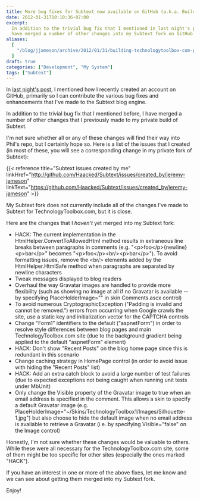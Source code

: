 ```yaml
---
title: More bug fixes for Subtext now available on GitHub (a.k.a. Building TechnologyToolbox.com, part 19)
date: 2012-01-31T10:10:36-07:00
excerpt:
  In addition to the trivial bug fix that I mentioned in last night's post, I
  have merged a number of other changes into my Subtext fork on GitHub.
aliases:
  [
    "/blog/jjameson/archive/2012/01/31/building-technologytoolbox-com-part-19.aspx",
  ]
draft: true
categories: ["Development", "My System"]
tags: ["Subtext"]
---
```


In
[last night's post](/blog/jjameson/2012/01/30/building-technologytoolbox-com-part-18),
I mentioned how I recently created an account on GitHub, primarily so I can
contribute the various bug fixes and enhancements that I've made to the Subtext
blog engine.

In addition to the trivial bug fix that I mentioned before, I have merged a
number of other changes that I previously made to my private build of Subtext.

I'm not sure whether all or any of these changes will find their way into Phil's
repo, but I certainly hope so. Here is a list of the issues that I created (in
most of these, you will see a corresponding change in my private fork of
Subtext):

{{< reference title="Subtext issues created by me"
linkHref="http://github.com/Haacked/Subtext/issues/created_by/jeremy-jameson"
linkText="https://github.com/Haacked/Subtext/issues/created_by/jeremy-jameson" >}}

My Subtext fork does not currently include all of the changes I've made to
Subtext for TechnologyToolbox.com, but it is close.

Here are the changes that I _haven't_ yet merged into my Subtext fork:

- HACK: The current implementation in the HtmlHelper.ConvertToAllowedHtml method
  results in extraneous line breaks between paragraphs in comments (e.g.
  "&lt;p&gt;foo&lt;/p&gt;{newline}\
  &lt;p&gt;bar&lt;/p&gt;" becomes
  "&lt;p&gt;foo&lt;/p&gt;&lt;br/&gt;&lt;p&gt;bar&lt;/p&gt;"). To avoid
  formatting issues, remove the &lt;br/&gt; elements added by the
  HtmlHelper.HtmlSafe method when paragraphs are separated by newline characters
- Tweak messages displayed to blog readers
- Overhaul the way Gravatar images are handled to provide more flexibility (such
  as showing no image at all if no Gravatar is available -- by specifying
  PlaceHolderImage="" in skin Comments.ascx control)
- To avoid numerous CryptographicException ("Padding is invalid and cannot be
  removed.") errors from occurring when Google crawls the site, use a static key
  and initialization vector for the CAPTCHA controls
- Change "Form1" identifiers to the default ("aspnetForm") in order to resolve
  style differences between blog pages and main TechnologyToolbox.com site (due
  to the background gradient being applied to the default "aspnetForm" element)
- HACK: Don't show "Recent Posts" on the blog home page since this is redundant
  in this scenario
- Change caching strategy in HomePage control (in order to avoid issue with
  hiding the "Recent Posts" list)
- HACK: Add an extra catch block to avoid a large number of test failures (due
  to expected exceptions not being caught when running unit tests under MbUnit)
- Only change the Visible property of the Gravatar image to true when an email
  address is specified in the comment. This allows a skin to specify a default
  Gravatar image (e.g.
  PlaceHolderImage="~/Skins/TechnologyToolbox1/Images/Silhouette-1.jpg") but
  also choose to hide the default image when no email address is available to
  retrieve a Gravatar (i.e. by specifying Visible="false" on the Image control)

Honestly, I'm not sure whether these changes would be valuable to others. While
these were all necessary for the TechnologyToolbox.com site, some of them might
be too specific for other sites (especially the ones marked "HACK").

If you have an interest in one or more of the above fixes, let me know and we
can see about getting them merged into my Subtext fork.

Enjoy!

